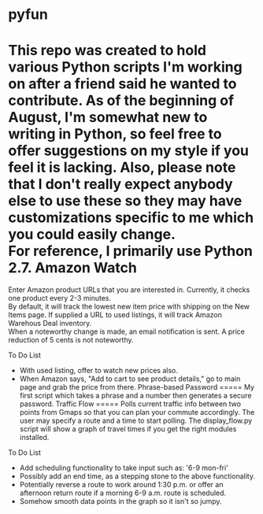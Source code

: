 pyfun
=====
This repo was created to hold various Python scripts I'm working on after a friend said he wanted to contribute.
As of the beginning of August, I'm somewhat new to writing in Python, so feel free to offer suggestions on my
style if you feel it is lacking.  Also, please note that I don't really expect anybody else to use these so they
may have customizations specific to me which you could easily change.  
For reference, I primarily use Python 2.7.
Amazon Watch
=====
Enter Amazon product URLs that you are interested in.  Currently, it checks one product every 2-3 minutes.  
By default, it will track the lowest new item price with shipping on the New Items page.
If supplied a URL to used listings, it will track Amazon Warehous Deal inventory.  
When a noteworthy change is made, an email notification is sent.  A price reduction of 5 cents is not noteworthy.

To Do List
* With used listing, offer to watch new prices also.
* When Amazon says, "Add to cart to see product details," go to main page and grab the price from there.
Phrase-based Password
=====
My first script which takes a phrase and a number then generates a secure password.
Traffic Flow
=====
Polls current traffic info between two points from Gmaps so that you can plan your commute accordingly.  The user may 
specify a route and a time to start polling.
The display_flow.py script will show a graph of travel times if you get the right modules installed.

To Do List
* Add scheduling functionality to take input such as: '6-9 mon-fri'
* Possibly add an end time, as a stepping stone to the above functionality.
* Potentially reverse a route to work around 1:30 p.m. or offer an afternoon return route if a morning 6-9 a.m. route is scheduled.
* Somehow smooth data points in the graph so it isn't so jumpy.

